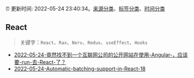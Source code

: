 :alarm_clock: 更新时间: 2022-05-24 23:40:34。[来源分类](../README.md)、[标签分类](../TAGS.md)、[时间分类](../TIMELINE.md)

## React


> 关键字：`React`、`Rax`、`Nerv`、`Redux`、`useEffect`、`Hooks`



- [2022-05-24-竟然找不到一个互联网公司的公开网站在使用-Angular-，应该要-run-去-React-了？](https://www.v2ex.com/t/855051) 
- [2022-05-24-Automatic-batching-support-in-React-18](https://toutiao.io/k/hf6stjj) 